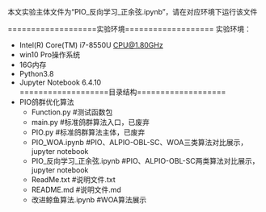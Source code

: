 本文实验主体文件为“PIO_反向学习_正余弦.ipynb”，请在对应环境下运行该文件

===================实验环境===================
实验环境：
 - Intel(R) Core(TM) i7-8550U CPU@1.80GHz 
 - win10 Pro操作系统
 - 16G内存
 - Python3.8
 - Jupyter Notebook 6.4.10  
===================目录结构===================  
- PIO鸽群优化算法
	- Function.py                  #测试函数包
	- main.py                      #标准鸽群算法入口，已废弃
	- PIO.py                       #标准鸽群算法主体，已废弃
	- PIO_WOA.ipynb                #PIO、ALPIO-OBL-SC、WOA三类算法对比展示，jupyter notebook
	- PIO_反向学习_正余弦.ipynb    #PIO、ALPIO-OBL-SC两类算法对比展示，jupyter notebook
	- ReadMe.txt                   #说明文件.txt
	- README.md                    #说明文件.md
	- 改进鲸鱼算法.ipynb           #WOA算法展示
	
